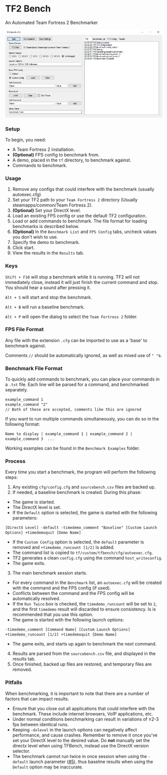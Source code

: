 # TF2 Bench
An Automated Team Fortress 2 Benchmarker

![Main View](Screenshots/Main.png "")

### Setup

To begin, you need:
- A Team Fortress 2 installation.
- **(Optional)** FPS config to benchmark from.
- A demo, placed in the `tf` directory, to benchmark against.
- Commands to benchmark.

### Usage

1. Remove any configs that could interfere with the benchmark (usually autoexec.cfg)
2. Set your TF2 path to your `Team Fortress 2` directory (Usually steamapps/common/Team Fortress 2).
3. **(Optional)** Set your DirectX level.
4. Load an existing FPS config or use the default TF2 configuration.
5. Load or add commands to benchmark. The file format for loading benchmarks is described below.
6. **(Optional)** In the `Benchmark List` and `FPS Config` tabs, uncheck values you don't wish to use.
7. Specify the demo to benchmark.
8. Click start.
9. View the results in the `Results` tab.

### Keys

`Shift + F10` will stop a benchmark while it is running. TF2 will not immediately close, instead it will just finish the current command and stop. You should hear a sound after pressing it.

`Alt + S` will start and stop the benchmark.

`Alt + B` will run a baseline benchmark.

`Alt + P` will open the dialog to select the `Team Fortress 2` folder.

### FPS File Format

Any file with the extension `.cfg` can be imported to use as a 'base' to benchmark against.

Comments `//` should be automatically ignored, as well as mixed use of `" "`s.

### Benchmark File Format

To quickly add commands to benchmark, you can place your commands in a `.txt` file.
Each line will be parsed for a command, and benchmarked separately.
```
example_command 1
example_command "2"
// Both of these are accepted, comments like this are ignored
```

If you want to run multiple commands simultaneously, you can do so in the following format:
```
Name to display | example_command 1 | example_command 2 | example_command 3  ...
```

Working examples can be found in the `Benchmark Examples` folder.

### Process

Every time you start a benchmark, the program will perform the following steps:

1. Any existing `cfg/config.cfg` and `sourcebench.csv` files are backed up.
2. If needed, a baseline benchmark is created. During this phase:
  * The game is started.
  * The DirectX level is set.
  * If the `Default` option is selected, the game is started with the following parameters:
  ```
  [DirectX Level] -default -timedemo_comment "Baseline" [Custom Launch Options] +timedemoquit [Demo Name] 
  ```
  * If the `Custom Config` option is selected, the `default` parameter is removed and `+timedemo_runcount [1/2]` is added.
  * The command list is copied to `tf/custom/tfbench/cfg/autoexec.cfg`.
  * TF2 generates a clean `config.cfg` using the command `host_writeconfig`.
  * The game exits.
3. The main benchmark session starts.
  * For every command in the `Benchmark` list, an `autoexec.cfg` will be created with the command and the FPS config (if used).
  * Conflicts between the command and the FPS config will be automatically resolved.
  * If the `Run Twice` box is checked, the `timedemo_runcount` will be set to `2`, and the first `timedemo` result will discarded to ensure    consistency. Is is recommended that you use this option.
  * The game is started with the following launch options:
  ```
  -timedemo_comment [Command Name] [Custom Launch Options] +timedemo_runcount [1/2] +timedemoquit [Demo Name] 
  ```
  * The game exits, and starts up again to benchmark the next command.
4. Results are parsed from the `sourcebench.csv` file, and displayed in the results tab.
5. Once finished, backed up files are restored, and temporary files are removed.

### Pitfalls

When benchmarking, it is important to note that there are a number of factors that can impact results.

* Ensure that you close out all applications that could interfere with the benchmark. These include internet browsers, VoIP applications, etc.
* Under normal conditions benchmarking can result in variations of ±2-3 fps between identical runs.
* Keeping `-dxlevel` in the launch options can negatively affect performance, and cause crashes. Remember to remove it once you've set your DirectX level to the desired value. Do **not** manually set the directx level when using TFBench, instead use the DirectX version selector.
* The benchmark cannot run twice in once session when using the `-default` launch parameter ([#5](/../../issues/5)), thus baseline results when using the `Default` option may be inaccurate.
